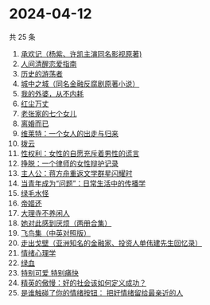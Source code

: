 # 2024-04-12

共 25 条

<!-- BEGIN WEREAD -->
<!-- 最后更新时间 2024-04-12 14:01:28 +0800 -->
1. [承欢记（杨紫、许凯主演同名影视原著)](https://weread.qq.com/web/bookDetail/8b932de0813ab8b8dg015172)
1. [人间清醒恋爱指南](https://weread.qq.com/web/bookDetail/15332d10813ab8a39g01765d)
1. [历史的游荡者](https://weread.qq.com/web/bookDetail/26b32b30813ab8b6eg01227d)
1. [城中之城（同名金融反腐剧原著小说）](https://weread.qq.com/web/bookDetail/0fc32ea0813ab6c13g012065)
1. [我的外婆，从不内耗](https://weread.qq.com/web/bookDetail/1b732f30813ab8b37g0121a2)
1. [红尘万丈](https://weread.qq.com/web/bookDetail/b3732fb0813ab8b8ag013c5d)
1. [老张家的七个女儿](https://weread.qq.com/web/bookDetail/12332100813ab8b6cg0155cf)
1. [离婚而已](https://weread.qq.com/web/bookDetail/c22325b0813ab8b32g014a88)
1. [维莱特：一个女人的出走与归来](https://weread.qq.com/web/bookDetail/65c32620813ab8a82g01257a)
1. [拨云](https://weread.qq.com/web/bookDetail/ae6328c0813ab8b0dg01582a)
1. [性权利：女性的自愿充斥着男性的谎言](https://weread.qq.com/web/bookDetail/0b0324a0813ab8b2fg013c3e)
1. [挣脱：一个律师的女性辩护记录](https://weread.qq.com/web/bookDetail/7a532e50813ab7fedg010cfc)
1. [主人公：蒋方舟重返文学群星闪耀时](https://weread.qq.com/web/bookDetail/a9a32fd0813ab8b3cg0198aa)
1. [当青年成为“问题”：日常生活中的传播学](https://weread.qq.com/web/bookDetail/bd032c40813ab8b4fg0118b0)
1. [绿毛水怪](https://weread.qq.com/web/bookDetail/e77320c071593303e779e6c)
1. [帝姬还](https://weread.qq.com/web/bookDetail/d78323b0813ab8b39g011bf4)
1. [大理寺不养闲人](https://weread.qq.com/web/bookDetail/e9432d60813ab8b39g010085)
1. [她对此感到厌烦（两册合集）](https://weread.qq.com/web/bookDetail/e8732330813ab8a71g0131d1)
1. [飞鸟集（中英对照版）](https://weread.qq.com/web/bookDetail/d8832880813ab8b0eg012786)
1. [走出戈壁（亚洲知名的金融家、投资人单伟建先生回忆录）](https://weread.qq.com/web/bookDetail/72732d90813ab8180g019cd0)
1. [情绪心理学](https://weread.qq.com/web/bookDetail/e04327105cd087e047af284)
1. [绿血](https://weread.qq.com/web/bookDetail/8f632130813ab86ccg012b3a)
1. [特别可爱 特别痛快](https://weread.qq.com/web/bookDetail/11a32e307237179611aa8ec)
1. [精英的傲慢：好的社会该如何定义成功？](https://weread.qq.com/web/bookDetail/5d1320e072744bdc5d154db)
1. [是谁触碰了你的情绪按钮： 把好情绪留给最亲近的人](https://weread.qq.com/web/bookDetail/fb5323a0724b1404fb528b4)
<!-- END WEREAD -->